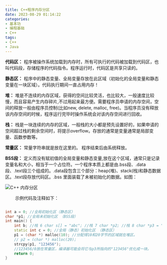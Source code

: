 ```yaml
---
title: C++程序内存分区
date: 2023-08-29 01:14:22
categories: 
- 基本功
- 编程基础
- C++
tags:
- C++
- Java
---
```


__代码区：__ 程序被操作系统加载到内存时，所有可执⾏的代码被加载到代码区，也叫代码段，存储程序的代码指令。程序运⾏时，代码区是共享只读的。

__静态区：__ 程序中的静态变量、全局变量存放在此区域（初始化的全局变量和静态变量在⼀块区域）。代码执⾏期间⼀直占⽤内存！

__堆：__ 堆是不连续的内存区域，获得的空间⽐较灵活，也⽐较⼤，⼀般速度⽐较慢，⽽且容易产⽣内存碎⽚,不过⽤起来最⽅便。需要程序员申请的内存空间，空间的释放⼀般由程序员控制(⽐如new, delete, malloc, free)。当程序员没有释放该内存空间的时候，程序运⾏完毕时操作系统会对该内存空间进⾏回收。

__栈：__ 栈是⼀块连续的内存的区域，⼀般栈的⼤⼩都是预先设置好的，如果申请的空间超过栈的剩余空间时，将提⽰overflow。存放的通常是变量通常是局部变量、函数参数等。

__常量区：__ 常量字符串就是放在这⾥的。 程序结束后由系统释放。

__BSS段：__ 定义⽽没有赋初值的全局变量和静态变量,放在这个区域，通常只是记录变量名和⼤⼩，相当于⼀个占位符。⼀个程序本质上都是由.bss段、.data段、.text段三个组成的。.data段包含三个部分：heap(堆)、stack(栈)和静态数据区。.text段存放代码区。.bss ⾥⾯装载了未被初始化的数据。如图：

![C++ 内存分区](https://github.com/3546514206/ImageHost.Github.IO/blob/main/%E5%9F%BA%E6%9C%AC%E5%8A%9F/%E7%BC%96%E7%A8%8B%E5%9F%BA%E7%A1%80/C++/C++%E7%A8%8B%E5%BA%8F%E5%86%85%E5%AD%98%E5%88%86%E5%8C%BA/C++%E5%86%85%E5%AD%98%E5%88%86%E5%8C%BA.png?raw=true)

&ensp;&ensp;&ensp;&ensp; ⽰例代码及注释如下：

```C++

int a = 0; //全局初始化区（静态区）
char *p1; //全局未初始化区 （BSS段）
int main() {
    int b; //栈 6 char s[] = "abc"; //栈 7 char *p2; //栈 8 char *p3 = "123456"; //123456/0在常量区，p3在栈上。
    static int c = 0; //全局（静态）初始化区 （静态区）
    p1 = (char *) malloc(10); //分配得10和20字节的区域就在堆区。
    // p2 = (char *) malloc(20);
    strcpy(p1, "123456");
    //123456/0放在常量区，编译器可能会将它与p3所指向的"123456"优化成⼀块。
    return 0;
}
```

